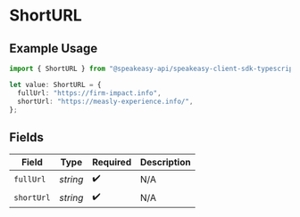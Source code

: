 # ShortURL

## Example Usage

```typescript
import { ShortURL } from "@speakeasy-api/speakeasy-client-sdk-typescript/sdk/models/shared";

let value: ShortURL = {
  fullUrl: "https://firm-impact.info",
  shortUrl: "https://measly-experience.info/",
};
```

## Fields

| Field              | Type               | Required           | Description        |
| ------------------ | ------------------ | ------------------ | ------------------ |
| `fullUrl`          | *string*           | :heavy_check_mark: | N/A                |
| `shortUrl`         | *string*           | :heavy_check_mark: | N/A                |